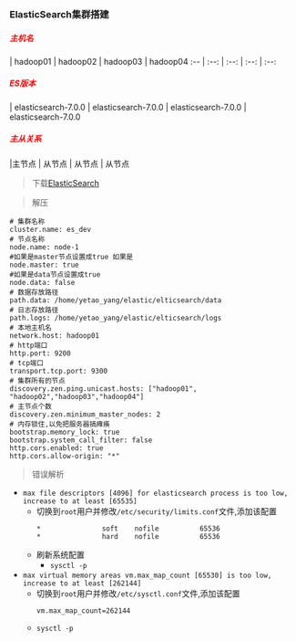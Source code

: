 ### ElasticSearch集群搭建

<h5 style="color:red">主机名</h5> | hadoop01 | hadoop02 | hadoop03 | hadoop04
:-- | :--: | :--: | :--: | :--:
<h5 style="color:red">ES版本</h5> | elasticsearch-7.0.0 | elasticsearch-7.0.0 | elasticsearch-7.0.0 | elasticsearch-7.0.0
<h5 style="color:red">主从关系</h5> |主节点 | 从节点 | 从节点 | 从节点

> 下载[ElasticSearch](https://www.elastic.co/cn/downloads/past-releases)

> 解压



```
# 集群名称
cluster.name: es_dev
# 节点名称
node.name: node-1
#如果是master节点设置成true 如果是
node.master: true
#如果是data节点设置成true
node.data: false
# 数据存放路径
path.data: /home/yetao_yang/elastic/elticsearch/data
# 日志存放路径
path.logs: /home/yetao_yang/elastic/elticsearch/logs
# 本地主机名
network.host: hadoop01
# http端口
http.port: 9200
# tcp端口
transport.tcp.port: 9300
# 集群所有的节点
discovery.zen.ping.unicast.hosts: ["hadoop01", "hadoop02","hadoop03","hadoop04"]
# 主节点个数
discovery.zen.minimum_master_nodes: 2
# 内存锁住,以免把服务器搞瘫痪
bootstrap.memory_lock: true
bootstrap.system_call_filter: false
http.cors.enabled: true
http.cors.allow-origin: "*"
```

> 错误解析

* `max file descriptors [4096] for elasticsearch process is too low, increase to at least [65535]`
  * 切换到`root`用户并修改`/etc/security/limits.conf`文件,添加该配置
    ```
    *               soft    nofile          65536
    *               hard    nofile          65536
    ```
  * 刷新系统配置
    * `sysctl -p`
* `max virtual memory areas vm.max_map_count [65530] is too low, increase to at least [262144]`
  * 切换到`root`用户并修改`/etc/sysctl.conf`文件,添加该配置
    ```
    vm.max_map_count=262144
    ```
  * `sysctl -p`
